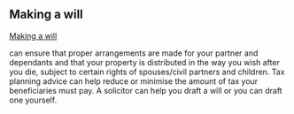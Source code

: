 ##  Making a will

[ Making a will ](/en/death/before-a-death/making-a-will/)

can ensure that proper arrangements are made for your partner and dependants
and that your property is distributed in the way you wish after you die,
subject to certain rights of spouses/civil partners and children. Tax planning
advice can help reduce or minimise the amount of tax your beneficiaries must
pay. A solicitor can help you draft a will or you can draft one yourself.
